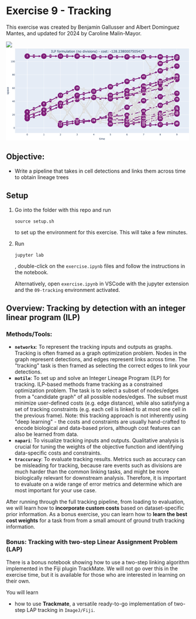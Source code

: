 # Exercise 9 - Tracking

This exercise was created by Benjamin Gallusser and Albert Dominguez Mantes,
and updated for 2024 by Caroline Malin-Mayor.

<img src="figures/tracking.gif" width="500"/><img src="figures/ilp_nodiv.png" width="500"/>

## Objective:
- Write a pipeline that takes in cell detections and links them across time to obtain lineage trees


## Setup
1. Go into the folder with this repo and run
    ```
    source setup.sh
    ```
    to set up the environment for this exercise. This will take a few minutes.
   
2. Run
    ```
    jupyter lab
    ```
    , double-click on the `exercise.ipynb` files and follow the instructions in the notebook.
    
    Alternatively, open `exercise.ipynb` in VSCode with the jupyter extension and the `09-tracking` environment activated.


## Overview: Tracking by detection with an integer linear program (ILP)

### Methods/Tools:

- **`networkx`**: To represent the tracking inputs and outputs as graphs. Tracking is often framed
    as a graph optimization problem. Nodes in the graph represent detections, and edges represent links
    across time. The "tracking" task is then framed as selecting the correct edges to link your detections.
- **`motile`**: To set up and solve an Integer Lineage Program (ILP) for tracking.
    ILP-based methods frame tracking as a constrained optimization problem. The task is to select a subset of nodes/edges from a "candidate graph" of all possible nodes/edges. The subset must minimize user-defined costs (e.g. edge distance), while also satisfying a set of tracking constraints (e.g. each cell is linked to at most one cell in the previous frame). Note: this tracking approach is not inherently using
    "deep learning" - the costs and constraints are usually hand-crafted to encode biological and data-based priors, although cost features can also be learned from data.
- **`napari`**: To visualize tracking inputs and outputs. Qualitative analysis is crucial for tuning the 
    weights of the objective function and identifying data-specific costs and constraints.
- **`traccuracy`**: To evaluate tracking results. Metrics such as accuracy can be misleading for tracking,
    because rare events such as divisions are much harder than the common linking tasks, and might
    be more biologically relevant for downstream analysis. Therefore, it is important to evaluate on
    a wide range of error metrics and determine which are most important for your use case.

After running through the full tracking pipeline, from loading to evaluation, we will learn how to **incorporate custom costs** based on dataset-specific prior information. As a bonus exercise, 
you can learn how to **learn the best cost weights** for a task from
from a small amount of ground truth tracking information.

### Bonus: Tracking with two-step Linear Assignment Problem (LAP)

There is a bonus notebook showing how to use a two-step linking algorithm implemented in the Fiji plugin TrackMate. We will not go over this in the exercise time, but it is available for those who are interested in learning on their own.

You will learn
- how to use **Trackmate**, a versatile ready-to-go implementation of two-step LAP tracking in `ImageJ/Fiji`.
